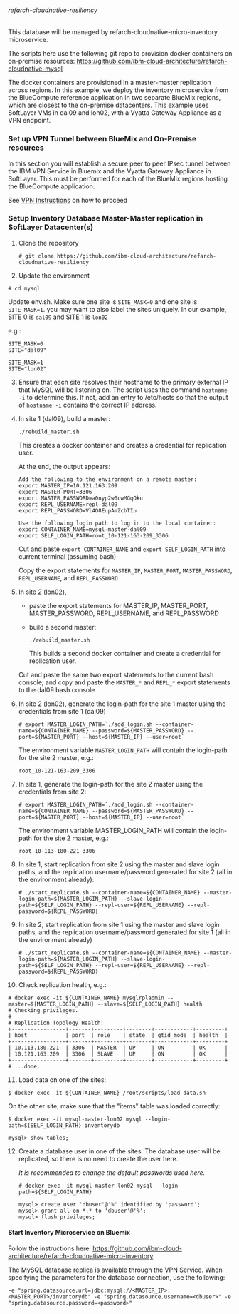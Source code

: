 ###### refarch-cloudnative-resiliency

This database will be managed by refarch-cloudnative-micro-inventory microservice.

The scripts here use the following git repo to provision docker containers on on-premise resources:
https://github.com/ibm-cloud-architecture/refarch-cloudnative-mysql

The docker containers are provisioned in a master-master replication across regions.  In this example, we deploy the inventory microservice from the BlueCompute reference application in two separate BlueMix regions, which are closest to the on-premise datacenters.   This example uses SoftLayer VMs in dal09 and lon02, with a Vyatta Gateway Appliance as a VPN endpoint.

### Set up VPN Tunnel between BlueMix and On-Premise resources

In this section you will establish a secure peer to peer IPsec tunnel between the IBM VPN Service in Bluemix and the Vyatta Gateway Appliance in SoftLayer.  This must be performed for each of the BlueMix regions hosting the BlueCompute application.

See [VPN Instructions](../VPN.md) on how to proceed


### Setup Inventory Database Master-Master replication in SoftLayer Datacenter(s)

1. Clone the repository
   ```
   # git clone https://github.com/ibm-cloud-architecture/refarch-cloudnative-resiliency
   ```

2.  Update the environment 
   ```
   # cd mysql
   ```
   
   Update env.sh.  Make sure one site is `SITE_MASK=0` and one site is `SITE_MASK=1`.  you may want to also label the sites uniquely.  In our example, SITE 0 is `dal09` and SITE 1 is `lon02`

   e.g.:
   ```
   SITE_MASK=0
   SITE="dal09"
   ```

   ```
   SITE_MASK=1
   SITE="lon02"
   ```


3. Ensure that each site resolves their hostname to the primary external IP that MySQL will be listening on.  The script uses the command `hostname -i` to determine this.  If not, add an entry to /etc/hosts so that the output of `hostname -i` contains the correct IP address.


4. In site 1 (dal09), build a master:
   ```
   ./rebuild_master.sh
   ```

   This creates a docker container and creates a credential for replication user.

   At the end, the output appears:
   ```
   Add the following to the environment on a remote master:
   export MASTER_IP=10.121.163.209 
   export MASTER_PORT=3306
   export MASTER_PASSWORD=a0nyp2w0cwMGqOku
   export REPL_USERNAME=repl-dal09
   export REPL_PASSWORD=Vl4O8EupAmZcbTIu

   Use the following login path to log in to the local container:
   export CONTAINER_NAME=mysql-master-dal09
   export SELF_LOGIN_PATH=root_10-121-163-209_3306
   ```

   Cut and paste `export CONTAINER_NAME` and `export SELF_LOGIN_PATH` into current terminal (assuming bash)

   Copy the export statements for `MASTER_IP`, `MASTER_PORT`, `MASTER_PASSWORD`, `REPL_USERNAME`, and `REPL_PASSWORD`

5. In site 2 (lon02),
   - paste the export statements for MASTER_IP, MASTER_PORT, MASTER_PASSWORD, REPL_USERNAME, and REPL_PASSWORD

   - build a second master:
      ```
      ./rebuild_master.sh
      ```

     This builds a second docker container and create a credential for replication user.

   Cut and paste the same two export statements to the current bash console, and copy and paste the `MASTER_*` and `REPL_*` export statements to the dal09 bash console


6. In site 2 (lon02), generate the login-path for the site 1 master using the credentials from site 1 (dal09)
   ```
   # export MASTER_LOGIN_PATH=`./add_login.sh --container-name=${CONTAINER_NAME} --password=${MASTER_PASSWORD} --port=${MASTER_PORT} --host=${MASTER_IP} --user=root`
   ```

   The environment variable `MASTER_LOGIN_PATH` will contain the login-path for the site 2 master, e.g.:
   ```
   root_10-121-163-209_3306
   ```

7. In site 1, generate the login-path for the site 2 master using the credentials from site 2:
   ```
   # export MASTER_LOGIN_PATH=`./add_login.sh --container-name=${CONTAINER_NAME} --password=${MASTER_PASSWORD} --port=${MASTER_PORT} --host=${MASTER_IP} --user=root`
   ```

   The environment variable MASTER_LOGIN_PATH will contain the login-path for the site 2 master, e.g.:
   ```
   root_10-113-180-221_3306
   ```


8. In site 1, start replication from site 2 using the master and slave login paths, and the replication username/password generated for site 2 (all in the environment already):
   ```
   # ./start_replicate.sh --container-name=${CONTAINER_NAME} --master-login-path=${MASTER_LOGIN_PATH} --slave-login-path=${SELF_LOGIN_PATH} --repl-user=${REPL_USERNAME} --repl-password=${REPL_PASSWORD}
   ```

9. In site 2, start replication from site 1 using the master and slave login paths, and the replication username/password generated for site 1 (all in the environment already)
   ```
   # ./start_replicate.sh --container-name=${CONTAINER_NAME} --master-login-path=${MASTER_LOGIN_PATH} --slave-login-path=${SELF_LOGIN_PATH} --repl-user=${REPL_USERNAME} --repl-password=${REPL_PASSWORD}
   ```

10. Check replication health, e.g.:
   ```
   # docker exec -it ${CONTAINER_NAME} mysqlrpladmin --master=${MASTER_LOGIN_PATH} --slave=${SELF_LOGIN_PATH} health
   # Checking privileges.
   #
   # Replication Topology Health:
   +-----------------+-------+---------+--------+------------+---------+
   | host            | port  | role    | state  | gtid_mode  | health  |
   +-----------------+-------+---------+--------+------------+---------+
   | 10.113.180.221  | 3306  | MASTER  | UP     | ON         | OK      |
   | 10.121.163.209  | 3306  | SLAVE   | UP     | ON         | OK      |
   +-----------------+-------+---------+--------+------------+---------+
   # ...done.
   ```

11. Load data on one of the sites:
   ```
   $ docker exec -it ${CONTAINER_NAME} /root/scripts/load-data.sh
   ```


   On the other site, make sure that the "items" table was loaded correctly:
   ```
   $ docker exec -it mysql-master-lon02 mysql --login-path=${SELF_LOGIN_PATH} inventorydb

   mysql> show tables;
   ```


12. Create a database user in one of the sites.  The database user will be replicated, so there is no need to create the user here.  
    
    _It is recommended to change the default passwords used here._
    ```
    # docker exec -it mysql-master-lon02 mysql --login-path=${SELF_LOGIN_PATH} 
    
    mysql> create user 'dbuser'@'%' identified by 'password';
    mysql> grant all on *.* to 'dbuser'@'%';
    mysql> flush privileges;
    ```

#### Start Inventory Microservice on Bluemix

Follow the instructions here:
https://github.com/ibm-cloud-architecture/refarch-cloudnative-micro-inventory

The MySQL database replica is available through the VPN Service.  When specifying the parameters for the database connection, use the following:

```
-e "spring.datasource.url=jdbc:mysql://<MASTER_IP>:<MASTER_PORT>/inventorydb" -e "spring.datasource.username=<dbuser>" -e "spring.datasource.password=<password>"
```

